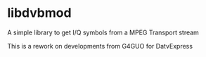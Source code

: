 # libdvbmod
A simple library to get I/Q symbols from a MPEG Transport stream

This is a rework on developments from G4GUO for DatvExpress

